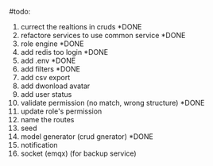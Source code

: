 
#todo:

1. currect the realtions in cruds *DONE
2. refactore services to use common service *DONE
3. role engine *DONE
4. add redis too login *DONE
5. add .env *DONE
6. add filters *DONE
7. add csv export
8. add dwonload avatar
9. add user status
10. validate permission (no match, wrong structure) *DONE
11. update role's permission
12. name the routes
13. seed
14. model generator (crud gnerator) *DONE
15. notification
15. socket (emqx) (for backup service)